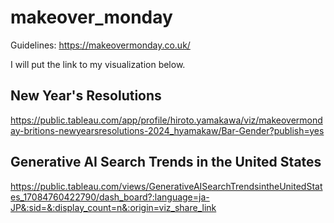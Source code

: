 # makeover_monday
Guidelines:
https://makeovermonday.co.uk/

I will put the link to my visualization below.

## New Year's Resolutions
https://public.tableau.com/app/profile/hiroto.yamakawa/viz/makeovermonday-britions-newyearsresolutions-2024_hyamakaw/Bar-Gender?publish=yes

## Generative AI Search Trends in the United States
https://public.tableau.com/views/GenerativeAISearchTrendsintheUnitedStates_17084760422790/dash_board?:language=ja-JP&:sid=&:display_count=n&:origin=viz_share_link

